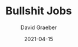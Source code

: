 ---
title: Bullshit Jobs
book: bullshit-jobs
author: David Graeber
kindle: false
spoilers: false
date: 2021-04-15
---